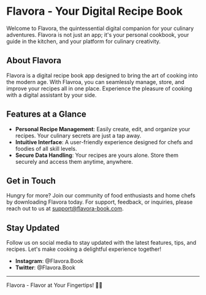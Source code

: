 # Flavora - Your Digital Recipe Book

Welcome to Flavora, the quintessential digital companion for your culinary adventures. Flavora is not just an app; it's your personal cookbook, your guide in the kitchen, and your platform for culinary creativity. 

## About Flavora

Flavora is a digital recipe book app designed to bring the art of cooking into the modern age. With Flavroa, you can seamlessly manage, store, and improve your recipes all in one place. Experience the pleasure of cooking with a digital assistant by your side.

## Features at a Glance

- **Personal Recipe Management**: Easily create, edit, and organize your recipes. Your culinary secrets are just a tap away.
- **Intuitive Interface**: A user-friendly experience designed for chefs and foodies of all skill levels.
- **Secure Data Handling**: Your recipes are yours alone. Store them securely and access them anytime, anywhere.

## Get in Touch

Hungry for more? Join our community of food enthusiasts and home chefs by downloading Flavora today. For support, feedback, or inquiries, please reach out to us at [support@flavora-book.com](mailto:support@flavora-book.com).

## Stay Updated

Follow us on social media to stay updated with the latest features, tips, and recipes. Let's make cooking a delightful experience together!

- **Instagram**: @Flavora.Book
- **Twitter**: @Flavora.Book


---

Flavora - Flavor at Your Fingertips! 🍲✨
